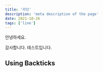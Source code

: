 ```yaml
---
title: '라인'
description: 'meta description of the page'
date: 2021-10-26
tags: ['line']
---
```



<p>안녕하세요.</p>
감사합니다.
테스트입니다.

<!--more-->

## Using Backticks

